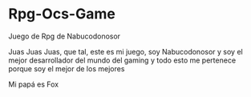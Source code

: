 # Rpg-Ocs-Game
Juego de Rpg de Nabucodonosor

Juas Juas Juas, que tal, este es mi juego, soy Nabucodonosor y soy el mejor desarrollador del mundo del gaming y todo esto me pertenece porque soy el mejor de los mejores

Mi papá es Fox
